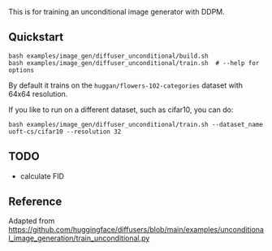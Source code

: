 This is for training an unconditional image generator with DDPM.

## Quickstart

```
bash examples/image_gen/diffuser_unconditional/build.sh
bash examples/image_gen/diffuser_unconditional/train.sh  # --help for options
```

By default it trains on the `huggan/flowers-102-categories` dataset with 64x64 resolution.

If you like to run on a different dataset, such as cifar10, you can do:

```
bash examples/image_gen/diffuser_unconditional/train.sh --dataset_name uoft-cs/cifar10 --resolution 32
```

## TODO

- calculate FID

## Reference

Adapted from https://github.com/huggingface/diffusers/blob/main/examples/unconditional_image_generation/train_unconditional.py